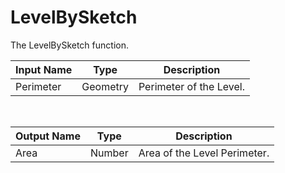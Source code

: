 
            
# LevelBySketch

The LevelBySketch function.

|Input Name|Type|Description|
|---|---|---|
|Perimeter|Geometry|Perimeter of the Level.|


<br>

|Output Name|Type|Description|
|---|---|---|
|Area|Number|Area of the Level Perimeter.|

